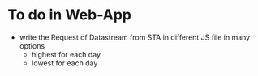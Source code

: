 # To do in Web-App
- write the Request of Datastream from STA in different JS file in many options
  - highest for each day 
  - lowest for each day